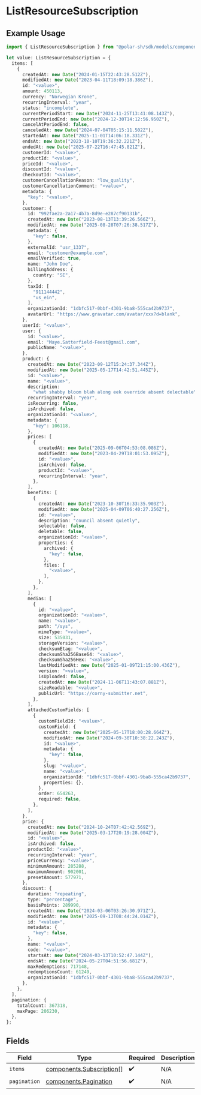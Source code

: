 # ListResourceSubscription

## Example Usage

```typescript
import { ListResourceSubscription } from "@polar-sh/sdk/models/components/listresourcesubscription.js";

let value: ListResourceSubscription = {
  items: [
    {
      createdAt: new Date("2024-01-15T22:43:28.512Z"),
      modifiedAt: new Date("2023-04-11T18:09:18.386Z"),
      id: "<value>",
      amount: 450113,
      currency: "Norwegian Krone",
      recurringInterval: "year",
      status: "incomplete",
      currentPeriodStart: new Date("2024-11-25T13:41:08.143Z"),
      currentPeriodEnd: new Date("2024-12-30T14:12:56.950Z"),
      cancelAtPeriodEnd: false,
      canceledAt: new Date("2024-07-04T05:15:11.502Z"),
      startedAt: new Date("2025-11-01T14:06:18.331Z"),
      endsAt: new Date("2023-10-10T19:36:32.221Z"),
      endedAt: new Date("2025-07-22T16:47:45.821Z"),
      customerId: "<value>",
      productId: "<value>",
      priceId: "<value>",
      discountId: "<value>",
      checkoutId: "<value>",
      customerCancellationReason: "low_quality",
      customerCancellationComment: "<value>",
      metadata: {
        "key": "<value>",
      },
      customer: {
        id: "992fae2a-2a17-4b7a-8d9e-e287cf90131b",
        createdAt: new Date("2023-08-13T13:39:26.566Z"),
        modifiedAt: new Date("2025-08-28T07:26:38.517Z"),
        metadata: {
          "key": false,
        },
        externalId: "usr_1337",
        email: "customer@example.com",
        emailVerified: true,
        name: "John Doe",
        billingAddress: {
          country: "SE",
        },
        taxId: [
          "911144442",
          "us_ein",
        ],
        organizationId: "1dbfc517-0bbf-4301-9ba8-555ca42b9737",
        avatarUrl: "https://www.gravatar.com/avatar/xxx?d=blank",
      },
      userId: "<value>",
      user: {
        id: "<value>",
        email: "Maye.Satterfield-Feest@gmail.com",
        publicName: "<value>",
      },
      product: {
        createdAt: new Date("2023-09-12T15:24:37.344Z"),
        modifiedAt: new Date("2025-05-17T14:42:51.445Z"),
        id: "<value>",
        name: "<value>",
        description:
          "what shabby bloom blah along eek override absent delectable",
        recurringInterval: "year",
        isRecurring: false,
        isArchived: false,
        organizationId: "<value>",
        metadata: {
          "key": 106118,
        },
        prices: [
          {
            createdAt: new Date("2025-09-06T04:53:08.086Z"),
            modifiedAt: new Date("2023-04-29T18:01:53.095Z"),
            id: "<value>",
            isArchived: false,
            productId: "<value>",
            recurringInterval: "year",
          },
        ],
        benefits: [
          {
            createdAt: new Date("2023-10-30T16:33:35.903Z"),
            modifiedAt: new Date("2025-04-09T06:40:27.256Z"),
            id: "<value>",
            description: "council absent quietly",
            selectable: false,
            deletable: false,
            organizationId: "<value>",
            properties: {
              archived: {
                "key": false,
              },
              files: [
                "<value>",
              ],
            },
          },
        ],
        medias: [
          {
            id: "<value>",
            organizationId: "<value>",
            name: "<value>",
            path: "/sys",
            mimeType: "<value>",
            size: 535031,
            storageVersion: "<value>",
            checksumEtag: "<value>",
            checksumSha256Base64: "<value>",
            checksumSha256Hex: "<value>",
            lastModifiedAt: new Date("2025-01-09T21:15:00.436Z"),
            version: "<value>",
            isUploaded: false,
            createdAt: new Date("2024-11-06T11:43:07.881Z"),
            sizeReadable: "<value>",
            publicUrl: "https://corny-submitter.net",
          },
        ],
        attachedCustomFields: [
          {
            customFieldId: "<value>",
            customField: {
              createdAt: new Date("2025-05-17T18:00:28.664Z"),
              modifiedAt: new Date("2024-09-30T10:38:22.243Z"),
              id: "<value>",
              metadata: {
                "key": false,
              },
              slug: "<value>",
              name: "<value>",
              organizationId: "1dbfc517-0bbf-4301-9ba8-555ca42b9737",
              properties: {},
            },
            order: 654263,
            required: false,
          },
        ],
      },
      price: {
        createdAt: new Date("2024-10-24T07:42:42.569Z"),
        modifiedAt: new Date("2025-03-17T20:19:28.004Z"),
        id: "<value>",
        isArchived: false,
        productId: "<value>",
        recurringInterval: "year",
        priceCurrency: "<value>",
        minimumAmount: 285288,
        maximumAmount: 902001,
        presetAmount: 577971,
      },
      discount: {
        duration: "repeating",
        type: "percentage",
        basisPoints: 289990,
        createdAt: new Date("2024-03-06T03:26:30.971Z"),
        modifiedAt: new Date("2025-09-13T08:44:24.014Z"),
        id: "<value>",
        metadata: {
          "key": false,
        },
        name: "<value>",
        code: "<value>",
        startsAt: new Date("2024-03-13T10:52:47.144Z"),
        endsAt: new Date("2024-05-27T04:51:56.681Z"),
        maxRedemptions: 717148,
        redemptionsCount: 61249,
        organizationId: "1dbfc517-0bbf-4301-9ba8-555ca42b9737",
      },
    },
  ],
  pagination: {
    totalCount: 367318,
    maxPage: 206230,
  },
};
```

## Fields

| Field                                                                | Type                                                                 | Required                                                             | Description                                                          |
| -------------------------------------------------------------------- | -------------------------------------------------------------------- | -------------------------------------------------------------------- | -------------------------------------------------------------------- |
| `items`                                                              | [components.Subscription](../../models/components/subscription.md)[] | :heavy_check_mark:                                                   | N/A                                                                  |
| `pagination`                                                         | [components.Pagination](../../models/components/pagination.md)       | :heavy_check_mark:                                                   | N/A                                                                  |